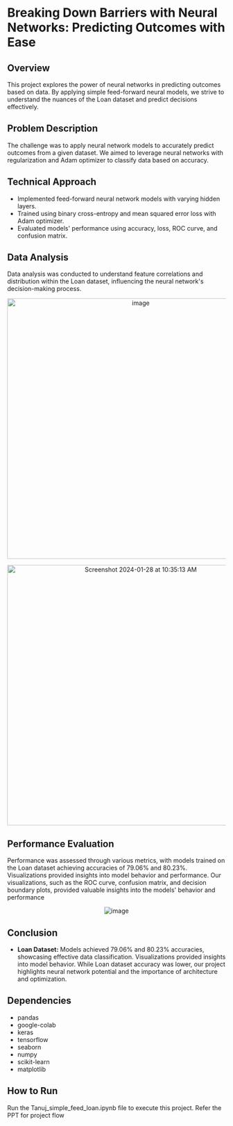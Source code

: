 # Breaking Down Barriers with Neural Networks: Predicting Outcomes with Ease

## Overview
This project explores the power of neural networks in predicting outcomes based on data. By applying simple feed-forward neural models, we strive to understand the nuances of the Loan dataset and predict decisions effectively.

## Problem Description
The challenge was to apply neural network models to accurately predict outcomes from a given dataset. We aimed to leverage neural networks with regularization and Adam optimizer to classify data based on accuracy.

## Technical Approach
- Implemented feed-forward neural network models with varying hidden layers.
- Trained using binary cross-entropy and mean squared error loss with Adam optimizer.
- Evaluated models' performance using accuracy, loss, ROC curve, and confusion matrix.

## Data Analysis
Data analysis was conducted to understand feature correlations and distribution within the Loan dataset, influencing the neural network's decision-making process.

<p align="center">
  <img src="https://github.com/tanzealist/NEURAL-NETWORKS---PREDICTING-OUTCOMES-WITH-EASE/assets/114698958/dfd6bb30-c122-437b-b77e-e9de9da71498" alt="image" width="600">
</p>

<p align="center">
  <img src="https://github.com/tanzealist/NEURAL-NETWORKS---PREDICTING-OUTCOMES-WITH-EASE/assets/114698958/461989ea-6fcc-4bb4-843d-b34ecc052c5d" alt="Screenshot 2024-01-28 at 10:35:13 AM" width="600">
</p>




## Performance Evaluation
Performance was assessed through various metrics, with models trained on the Loan dataset achieving accuracies of 79.06% and 80.23%. Visualizations provided insights into model behavior and performance.
Our visualizations, such as the ROC curve, confusion matrix, and decision boundary plots, provided valuable insights into the models' behavior and performance


<p align="center">
  <img src="https://github.com/tanzealist/NEURAL-NETWORKS---PREDICTING-OUTCOMES-WITH-EASE/assets/114698958/37747462-7790-4f7a-853e-363298f834a4" alt="image">
</p>




## Conclusion
- **Loan Dataset:** Models achieved 79.06% and 80.23% accuracies, showcasing effective data classification.
Visualizations provided insights into model behavior.
While Loan dataset accuracy was lower, our project highlights neural network potential and the importance of architecture and optimization.

## Dependencies

- pandas
- google-colab
- keras
- tensorflow
- seaborn
- numpy
- scikit-learn
- matplotlib


## How to Run
Run the Tanuj_simple_feed_loan.ipynb file to execute this project.
Refer the PPT for project flow
